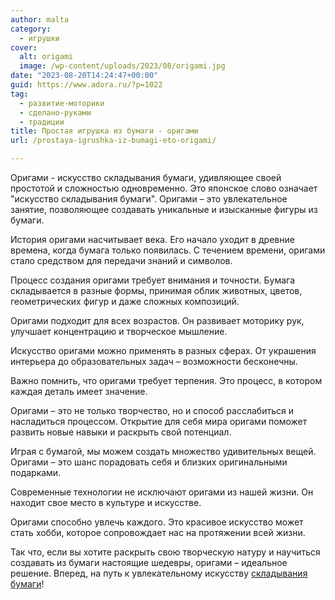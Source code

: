 ```yaml
---
author: malta
category:
  - игрушки
cover:
  alt: origami
  image: /wp-content/uploads/2023/08/origami.jpg
date: "2023-08-20T14:24:47+00:00"
guid: https://www.adora.ru/?p=1022
tag:
  - развитие-моторики
  - сделано-руками
  - традиции
title: Простая игрушка из бумаги - оригами
url: /prostaya-igrushka-iz-bumagi-eto-origami/

---
```

Оригами \- искусство складывания бумаги, удивляющее своей простотой и сложностью одновременно. Это японское слово означает "искусство складывания бумаги". Оригами – это увлекательное занятие, позволяющее создавать уникальные и изысканные фигуры из бумаги.

История оригами насчитывает века. Его начало уходит в древние времена, когда бумага только появилась. С течением времени, оригами стало средством для передачи знаний и символов.

Процесс создания оригами требует внимания и точности. Бумага складывается в разные формы, принимая облик животных, цветов, геометрических фигур и даже сложных композиций.

Оригами подходит для всех возрастов. Он развивает моторику рук, улучшает концентрацию и творческое мышление.

Искусство оригами можно применять в разных сферах. От украшения интерьера до образовательных задач – возможности бесконечны.

Важно помнить, что оригами требует терпения. Это процесс, в котором каждая деталь имеет значение.

Оригами – это не только творчество, но и способ расслабиться и насладиться процессом. Открытие для себя мира оригами поможет развить новые навыки и раскрыть свой потенциал.

Играя с бумагой, мы можем создать множество удивительных вещей. Оригами – это шанс порадовать себя и близких оригинальными подарками.

Современные технологии не исключают оригами из нашей жизни. Он находит свое место в культуре и искусстве.

Оригами способно увлечь каждого. Это красивое искусство может стать хобби, которое сопровождает нас на протяжении всей жизни.

Так что, если вы хотите раскрыть свою творческую натуру и научиться создавать из бумаги настоящие шедевры, оригами – идеальное решение. Вперед, на путь к увлекательному искусству [складывания бумаги](https://www.marbum.ru/)!

